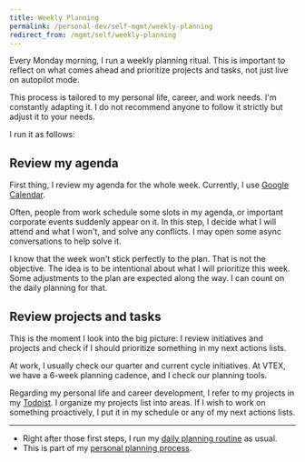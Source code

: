 ```yaml
---
title: Weekly Planning
permalink: /personal-dev/self-mgmt/weekly-planning
redirect_from: /mgmt/self/weekly-planning
---
```


Every Monday morning, I run a weekly planning ritual. This is important to reflect on what comes ahead and prioritize projects and tasks, not just live on autopilot mode.

This process is tailored to my personal life, career, and work needs. I'm constantly adapting it. I do not recommend anyone to follow it strictly but adjust it to your needs.

I run it as follows:

## Review my agenda

First thing, I review my agenda for the whole week. Currently, I use [Google Calendar](https://calendar.google.com).

Often, people from work schedule some slots in my agenda, or important corporate events suddenly appear on it. In this step, I decide what I will attend and what I won't, and solve any conflicts. I may open some async conversations to help solve it.

I know that the week won't stick perfectly to the plan. That is not the objective. The idea is to be intentional about what I will prioritize this week. Some adjustments to the plan are expected along the way. I can count on the daily planning for that.

## Review projects and tasks

This is the moment I look into the big picture: I review initiatives and projects and check if I should prioritize something in my next actions lists. 

At work, I usually check our quarter and current cycle initiatives. At VTEX, we have a 6-week planning cadence, and I check our planning tools.

Regarding my personal life and career development, I refer to my projects in my [Todoist](https://todoist.com). I organize my projects list into areas. If I wish to work on something proactively, I put it in my schedule or any of my next actions lists.

---

- Right after those first steps, I run my [daily planning routine](/mgmt/self/daily-planning) as usual.
- This is part of my [personal planning process](/mgmt/self/personal-planning).